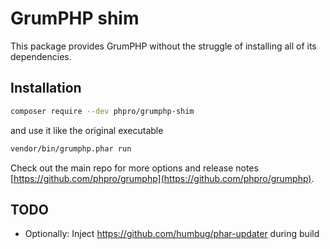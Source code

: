 # GrumPHP shim

This package provides GrumPHP without the struggle of installing all of its dependencies.

## Installation

```bash
composer require --dev phpro/grumphp-shim
```

and use it like the original executable

```bash
vendor/bin/grumphp.phar run
```

Check out the main repo for more options and release notes
 [https://github.com/phpro/grumphp](https://github.com/phpro/grumphp).


## TODO

- Optionally: Inject https://github.com/humbug/phar-updater during build
